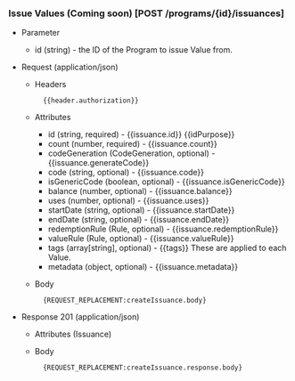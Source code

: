 ### Issue Values (Coming soon) [POST /programs/{id}/issuances]

+ Parameter
    + id (string) - the ID of the Program to issue Value from.

+ Request (application/json)
    + Headers
    
            {{header.authorization}}

    + Attributes
        + id (string, required) - {{issuance.id}}  {{idPurpose}}
        + count (number, required) - {{issuance.count}}
        + codeGeneration (CodeGeneration, optional) - {{issuance.generateCode}}
        + code (string, optional) - {{issuance.code}}
        + isGenericCode (boolean, optional) - {{issuance.isGenericCode}}
        + balance (number, optional) - {{issuance.balance}}
        + uses (number, optional) - {{issuance.uses}}  
        + startDate (string, optional) - {{issuance.startDate}}
        + endDate (string, optional) - {{issuance.endDate}}
        + redemptionRule (Rule, optional) - {{issuance.redemptionRule}}
        + valueRule (Rule, optional) - {{issuance.valueRule}}
        + tags (array[string], optional) - {{tags}} These are applied to each Value.
        + metadata (object, optional) - {{issuance.metadata}}
        
    + Body
    
            {REQUEST_REPLACEMENT:createIssuance.body}
    
+ Response 201 (application/json)
    + Attributes (Issuance)

    + Body
    
            {REQUEST_REPLACEMENT:createIssuance.response.body}
